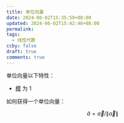 ```yaml
---
title: 单位向量
date: 2024-06-02T15:35:59+08:00
updated: 2024-06-02T15:42:46+08:00
permalink: 
tags:
  - 线性代数
ccby: false
draft: true
comments: true
---
```

单位向量以下特性：

+ [模](模.md) 为 1


如何获得一个单位向量：

$$\hat{a}=\vec{a}/\lVert\vec{a}\rVert$$